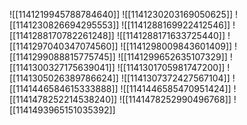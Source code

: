 ![[1141219945788784640]]
![[1141230203169050625]]
![[1141230826694295553]]
![[1141288169922412546]]
![[1141288170782261248]]
![[1141288171633725440]]
![[1141297040347074560]]
![[1141298009843601409]]
![[1141299088815775745]]
![[1141299652635107329]]
![[1141300327175639041]]
![[1141301705981747200]]
![[1141305026389786624]]
![[1141307372427567104]]
![[1141446584615333888]]
![[1141446585470951424]]
![[1141478252214538240]]
![[1141478252990496768]]
![[1141493965151035392]]
